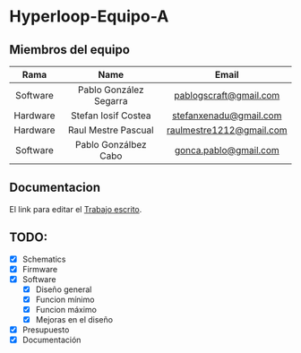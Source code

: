 # Hyperloop-Equipo-A

 ## **Miembros del equipo**

|   Rama   |          Name          |         Email          |
| :------: | :--------------------: | :--------------------: |
| Software | Pablo González Segarra | pablogscraft@gmail.com |
| Hardware |  Stefan Iosif Costea   | stefanxenadu@gmail.com |
| Hardware |  Raul Mestre Pascual   |raulmestre1212@gmail.com|
| Software |  Pablo Gonzálbez Cabo  | gonca.pablo@gmail.com  |



## **Documentacion**

El link para editar el [Trabajo escrito](https://es.overleaf.com/9679599333dgcsbzrrjmvn).


## TODO:
- [x] Schematics
- [X] Firmware
- [X] Software
    - [x] Diseño general
    - [x] Funcion mínimo
    - [x] Funcion máximo
    - [x] Mejoras en el diseño
- [X] Presupuesto
- [x] Documentación
